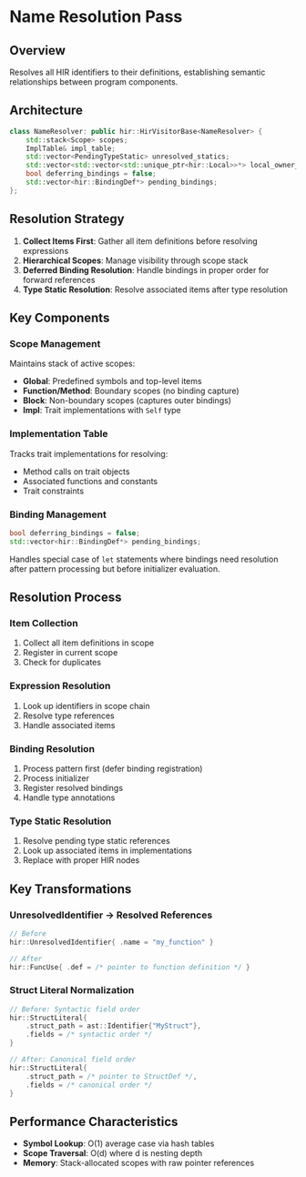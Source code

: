 # Name Resolution Pass

## Overview

Resolves all HIR identifiers to their definitions, establishing semantic relationships between program components.

## Architecture

```cpp
class NameResolver: public hir::HirVisitorBase<NameResolver> {
    std::stack<Scope> scopes;
    ImplTable& impl_table;
    std::vector<PendingTypeStatic> unresolved_statics;
    std::vector<std::vector<std::unique_ptr<hir::Local>>*> local_owner_stack;
    bool deferring_bindings = false;
    std::vector<hir::BindingDef*> pending_bindings;
};
```

## Resolution Strategy

1. **Collect Items First**: Gather all item definitions before resolving expressions
2. **Hierarchical Scopes**: Manage visibility through scope stack
3. **Deferred Binding Resolution**: Handle bindings in proper order for forward references
4. **Type Static Resolution**: Resolve associated items after type resolution

## Key Components

### Scope Management
Maintains stack of active scopes:
- **Global**: Predefined symbols and top-level items
- **Function/Method**: Boundary scopes (no binding capture)
- **Block**: Non-boundary scopes (captures outer bindings)
- **Impl**: Trait implementations with `Self` type

### Implementation Table
Tracks trait implementations for resolving:
- Method calls on trait objects
- Associated functions and constants
- Trait constraints

### Binding Management
```cpp
bool deferring_bindings = false;
std::vector<hir::BindingDef*> pending_bindings;
```
Handles special case of `let` statements where bindings need resolution after pattern processing but before initializer evaluation.

## Resolution Process

### Item Collection
1. Collect all item definitions in scope
2. Register in current scope
3. Check for duplicates

### Expression Resolution
1. Look up identifiers in scope chain
2. Resolve type references
3. Handle associated items

### Binding Resolution
1. Process pattern first (defer binding registration)
2. Process initializer
3. Register resolved bindings
4. Handle type annotations

### Type Static Resolution
1. Resolve pending type static references
2. Look up associated items in implementations
3. Replace with proper HIR nodes

## Key Transformations

### UnresolvedIdentifier → Resolved References
```cpp
// Before
hir::UnresolvedIdentifier{ .name = "my_function" }

// After
hir::FuncUse{ .def = /* pointer to function definition */ }
```

### Struct Literal Normalization
```cpp
// Before: Syntactic field order
hir::StructLiteral{
    .struct_path = ast::Identifier{"MyStruct"},
    .fields = /* syntactic order */
}

// After: Canonical field order
hir::StructLiteral{
    .struct_path = /* pointer to StructDef */,
    .fields = /* canonical order */
}
```

## Performance Characteristics

- **Symbol Lookup**: O(1) average case via hash tables
- **Scope Traversal**: O(d) where d is nesting depth
- **Memory**: Stack-allocated scopes with raw pointer references